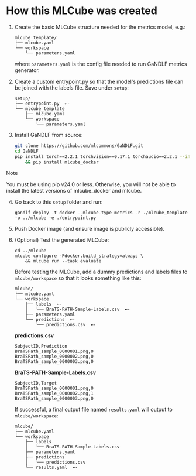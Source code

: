 # How this MLCube was created

1. Create the basic MLCube structure needed for the metrics model, e.g.:

    ```
    mlcube_template/
    ├── mlcube.yaml
    └── workspace
        └── parameters.yaml
    ```

    where `parameters.yaml` is the config file needed to run GaNDLF metrics generator.

2. Create a custom entrypoint.py so that the model's predictions file can be joined with
the labels file.  Save under `setup`:

    ```
    setup/
    ├── entrypoint.py  ←- 
    └── mlcube_template
        ├── mlcube.yaml
        └── workspace
            └── parameters.yaml
    ```

3. Install GaNDLF from source:

    ```bash
    git clone https://github.com/mlcommons/GaNDLF.git
    cd GaNDLF
    pip install torch==2.2.1 torchvision==0.17.1 torchaudio==2.2.1 --index-url https://download.pytorch.org/whl/cpu \
        && pip install mlcube_docker
    ```

> [!NOTE] 
> You must be using pip v24.0 or less. Otherwise, you will not be able to
> install the latest versions of mlcube_docker and mlcube.

4. Go back to this `setup` folder and run:

    ```
    gandlf deploy -t docker --mlcube-type metrics -r ./mlcube_template -o ../mlcube -e ./entrypoint.py
    ```

5. Push Docker image (and ensure image is publicly accessible).

6. (Optional) Test the generated MLCube:

    ```
    cd ../mlcube
    mlcube configure -Pdocker.build_strategy=always \
        && mlcube run --task evaluate
    ```

    Before testing the MLCube, add a dummy predictions and labels files to `mlcube/workspace`
    so that it looks something like this:

    ```
    mlcube/
    ├── mlcube.yaml
    └── workspace
        ├── labels  ←- 
        │   └── BraTS-PATH-Sample-Labels.csv  ←- 
        ├── parameters.yaml
        └── predictions  ←- 
            └── predictions.csv  ←- 
    ```

    **predictions.csv**
    ```csv
    SubjectID,Prediction
    BraTSPath_sample_0000001.png,0
    BraTSPath_sample_0000002.png,0
    BraTSPath_sample_0000003.png,0
    ```

    **BraTS-PATH-Sample-Labels.csv**
    ```csv
    SubjectID,Target
    BraTSPath_sample_0000001.png,0
    BraTSPath_sample_0000002.png,1
    BraTSPath_sample_0000003.png,0
    ```

    If successful, a final output file named `results.yaml` will output
    to `mlcube/workspace`:

    ```
    mlcube/
    ├── mlcube.yaml
    └── workspace
        ├── labels
        │   └── BraTS-PATH-Sample-Labels.csv
        ├── parameters.yaml
        ├── predictions
        │   └── predictions.csv
        └── results.yaml  ←- 
    ```